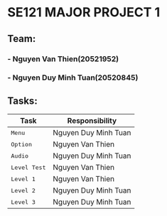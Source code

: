 # SE121 MAJOR PROJECT 1
## Team:
### - Nguyen Van Thien(20521952)
### - Nguyen Duy Minh Tuan(20520845)
## Tasks:

| Task                        | Responsibility       |
|-----------------------------|----------------------|
| <kbd>Menu</kbd>             | Nguyen Duy Minh Tuan |
| <kbd>Option</kbd>           | Nguyen Van Thien     |
| <kbd>Audio</kbd>            | Nguyen Duy Minh Tuan |
| <kbd>Level Test</kbd>       | Nguyen Van Thien     |
| <kbd>Level 1</kbd>          | Nguyen Van Thien     |
| <kbd>Level 2</kbd>          | Nguyen Duy Minh Tuan |
| <kbd>Level 3</kbd>          | Nguyen Duy Minh Tuan |